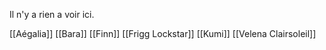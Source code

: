 Il n'y a rien a voir ici.

[[Aégalia]]
[[Bara]]
[[Finn]]
[[Frigg Lockstar]]
[[Kumi]]
[[Velena Clairsoleil]]
